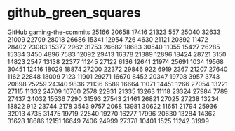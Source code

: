 # github_green_squares
GitHub gaming-the-commits
25166
20658
17416
21323
557
25040
32633
21009
22709
28018
26686
15341
12954
726
4630
21121
20892
11472
28402
23083
15377
2962
31753
26682
18683
30540
11055
15427
26285
15334
3450
4896
7583
12092
29413
16378
21389
12896
18424
28721
3150
14823
2547
13138
22377
11245
27122
6136
12641
21974
25691
1034
19568
30451
12416
18029
18874
27200
22372
29846
922
6919
2367
21207
27640
1162
22848
18009
7123
11901
29271
16670
8452
20347
19708
3957
3743
20898
25259
24340
9836
21136
6589
16664
11071
14451
1266
27054
13221
27115
11332
24709
10760
2578
22931
21335
13263
11118
23324
27984
7789
27437
24032
15536
7290
31593
27543
21461
26821
27025
27238
13234
18822
912
23744
2178
3543
9757
2068
13981
30622
11651
21794
25936
32013
4735
31475
19719
22540
19270
16277
17996
20630
13284
14362
31628
18686
12151
16649
7406
24999
27378
10401
1525
11242
31999
